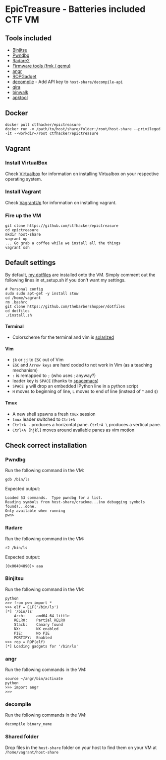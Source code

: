 # EpicTreasure - Batteries included CTF VM

## Tools included
* [Binjitsu](https://github.com/binjitsu/binjitsu)
* [Pwndbg](https://github.com/zachriggle/pwndbg)
* [Radare2](https://github.com/radare/radare2)
* [Firmware tools (fmk / qemu)](http://reverseengineering.stackexchange.com/questions/8829/cross-debugging-for-mips-elf-with-qemu-toolchain)
* [angr](https://github.com/angr/angr)
* [ROPGadget](https://github.com/JonathanSalwan/ROPgadget)
* [decompile](https://retdec.com/) - Add API key to `host-share/decompile-api`
* [qira](https://qira.me)
* [binwalk](https://github.com/devttys0/binwalk)
* [apktool](http://ibotpeaches.github.io/Apktool/)

## Docker

```
docker pull ctfhacker/epictreasure
docker run -v /path/to/host/share/folder:/root/host-share --privileged -it --workdir=/root ctfhacker/epictreasure
```

## Vagrant

### Install VirtualBox
Check [Virtualbox](https://www.virtualbox.org/wiki/Downloads) for information on installing Virtualbox on your respective operating system.

### Install Vagrant
Check [VagrantUp](https://www.vagrantup.com/downloads.html) for information on installing vagrant.

### Fire up the VM
```
git clone https://github.com/ctfhacker/epictreasure
cd epictreasure
mkdir host-share
vagrant up
... Go grab a coffee while we install all the things
vagrant ssh
```

## Default settings
By default, [my dotfiles](http://github.com/ctfhacker/dotfiles) are installed onto the VM. Simply comment out the following lines in et_setup.sh if you don't want my settings.

```
# Personal config
sudo sudo apt-get -y install stow
cd /home/vagrant
rm .bashrc
git clone https://github.com/thebarbershopper/dotfiles
cd dotfiles
./install.sh
```

#### Terminal
* Colorscheme for the terminal and vim is [solarized](https://github.com/altercation/solarized)

#### Vim
* `jk` or `jj` to `ESC` out of Vim 
* `ESC` and `Arrow keys` are hard coded to not work in Vim (as a teaching mechanism)
* `:` is remapped to `;` (who uses ; anyway?)
* leader key is `SPACE` (thanks to [spacemacs](https://github.com/syl20bnr/spacemacs))
* `SPACE p` will drop an embedded IPython line in a python script
* `H` moves to beginning of line, `L` moves to end of line (instead of `^` and `$`)

#### Tmux
* A new shell spawns a fresh `tmux` session
* `tmux` leader switched to `Ctrl+A`
* `Ctrl+A -` produces a horizontal pane. `Ctrl+A \` produces a vertical pane.
* `Ctrl+A [hjkl]` moves around available panes as vim motion

## Check correct installation

### Pwndbg

Run the following command in the VM:
```
gdb /bin/ls
```

Expected output:
```
Loaded 53 commands.  Type pwndbg for a list.
Reading symbols from host-share/crackme...(no debugging symbols found)...done.
Only available when running
pwn>
```

### Radare

Run the following command in the VM:
```
r2 /bin/ls
```

Expected output:
```
[0x00404890]> aaa
```

### Binjitsu

Run the following command in the VM:
```
python
>>> from pwn import *
>>> elf = ELF('/bin/ls')
[*] '/bin/ls'
    Arch:     amd64-64-little
    RELRO:    Partial RELRO
    Stack:    Canary found
    NX:       NX enabled
    PIE:      No PIE
    FORTIFY:  Enabled
>>> rop = ROP(elf)
[*] Loading gadgets for '/bin/ls'
```

### angr

Run the following commands in the VM:
```
source ~/angr/bin/activate
python
>>> import angr
>>>
```

### decompile

Run the following commands in the VM:
```
decompile binary_name
```


### Shared folder

Drop files in the `host-share` folder on your host to find them on your VM at `/home/vagrant/host-share`
